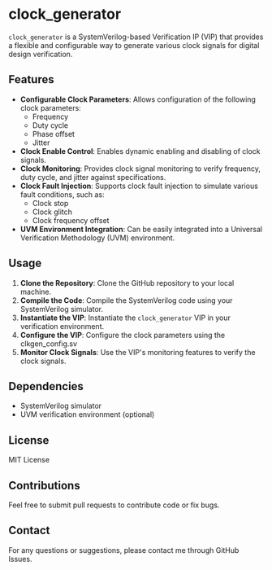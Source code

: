 # clock_generator

`clock_generator` is a SystemVerilog-based Verification IP (VIP) that provides a flexible and configurable way to generate various clock signals for digital design verification.

## Features

* **Configurable Clock Parameters**: Allows configuration of the following clock parameters:
    * Frequency
    * Duty cycle
    * Phase offset
    * Jitter
* **Clock Enable Control**: Enables dynamic enabling and disabling of clock signals.
* **Clock Monitoring**: Provides clock signal monitoring to verify frequency, duty cycle, and jitter against specifications.
* **Clock Fault Injection**: Supports clock fault injection to simulate various fault conditions, such as:
    * Clock stop
    * Clock glitch
    * Clock frequency offset
* **UVM Environment Integration**: Can be easily integrated into a Universal Verification Methodology (UVM) environment.

## Usage

1.  **Clone the Repository**: Clone the GitHub repository to your local machine.
2.  **Compile the Code**: Compile the SystemVerilog code using your SystemVerilog simulator.
3.  **Instantiate the VIP**: Instantiate the `clock_generator` VIP in your verification environment.
4.  **Configure the VIP**: Configure the clock parameters using the clkgen_config.sv
5.  **Monitor Clock Signals**: Use the VIP's monitoring features to verify the clock signals.

## Dependencies

* SystemVerilog simulator
* UVM verification environment (optional)

## License

MIT License

## Contributions

Feel free to submit pull requests to contribute code or fix bugs.

## Contact

For any questions or suggestions, please contact me through GitHub Issues.
